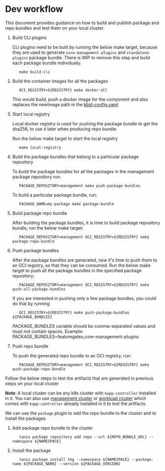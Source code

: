 # Dev workflow

This document provides guidance on how to build and publish package and repo bundles and test them on your local cluster.

1. Build CLI plugins

   CLI plugins need to be built by running the below make target, because they are used to generate
   `core-management-plugins` and `standalone-plugins` package bundle. There is WIP to remove this step and build each
   package bundle individually.

   ```shell
      make build-cli
   ```

2. Build the container images for all the packages

   ```shell
      OCI_REGISTRY=${REGISTRY} make docker-all
   ```

   This would build, push a docker image for the component and also replaces the newImage path in the [kbld-config.yaml](../../packages/kbld-config.yaml)

3. Start local registry

   Local docker registry is used for pushing the package bundle to get the sha256, to use it later when producing repo bundle.

   Run the below make target to start the local registry

   ```shell
      make local-registry
   ```

4. Build the package bundles that belong to a particular package repository

   To build the package bundles for all the packages in the management package repository run:

   ```shell
      PACKAGE_REPOSITORY=management make push-package-bundles
   ```

   To build a particular package bundle, run:

   ```shell
      PACKAGE_NAME=my-package make package-bundle
   ```

5. Build package repo bundle

   After building the package bundles, it is time to build package repository bundle, run the below make
   target:

   ```shell
      PACKAGE_REPOSITORY=management OCI_REGISTRY=${REGISTRY} make package-repo-bundle
   ```

6. Push package bundles

   After the package bundles are generated, now it's time to push them to an OCI registry, so that they can be consumed.
   Run the below make target to push all the package bundles in the specified package repository:

   ```shell
      PACKAGE_REPOSITORY=management OCI_REGISTRY=${REGISTRY} make push-all-package-bundles
   ```

   If you are interested in pushing only a few package bundles, you could do that by running

   ```shell
      OCI_REGISTRY=${REGISTRY} make push-package-bundles ${PACKAGE_BUNDLES}
   ```

   PACKAGE_BUNDLES variable should be comma-separated values and must not contain spaces.
   Example: PACKAGE_BUNDLES=featuregates,core-management-plugins

7. Push repo bundle

   To push the generated repo bundle to an OCI registry, run:

   ```shell
      PACKAGE_REPOSITORY=management OCI_REGISTRY=${REGISTRY} make push-package-repo-bundle
   ```

Follow the below steps to test the artifacts that are generated in previous steps on your local cluster

**Note**: A local cluster can be any k8s cluster with `kapp-controller` installed in it.
You can also use [management cluster](https://github.com/vmware-tanzu/tanzu-framework/blob/main/cmd/cli/plugin/managementcluster/README.md)
or [workload cluster](https://github.com/vmware-tanzu/tanzu-framework/blob/main/cmd/cli/plugin/cluster/README.md) which
comes with `kapp-controller` already installed in it to test the artifacts.

We can use the `package` plugin to add the repo bundle to the cluster and to install the packages

1. Add package repo bundle to the cluster

   ```shell
      tanzu package repository add repo --url ${REPO_BUNDLE_URL} --namespace ${NAMESPACE}
   ```

2. Install the package

   ```shell
      tanzu package install tkg --namespace ${NAMESPACE} --package-name ${PACKAGE_NAMA} --version ${PACKAGE_VERSION}
   ```

